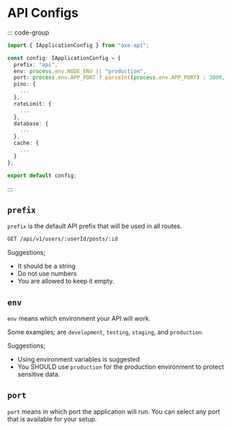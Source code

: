 # API Configs

::: code-group

```ts [app/config.ts]
import { IApplicationConfig } from "axe-api";

const config: IApplicationConfig = {
  prefix: "api",
  env: process.env.NODE_ENV || "production",
  port: process.env.APP_PORT ? parseInt(process.env.APP_PORT) : 3000,
  pino: {
    ...
  },
  rateLimit: {
    ...
  },
  database: {
    ...
  },
  cache: {
    ...
  }
};

export default config;
```

:::

## `prefix`

`prefix` is the default API prefix that will be used in all routes.

```bash
GET /api/v1/users/:userId/posts/:id
```

Suggestions;

- It should be a string
- Do not use numbers
- You are allowed to keep it empty.

## `env`

`env` means which environment your API will work.

Some examples; are `development`, `testing`, `staging`, and `production`.

Suggestions;

- Using environment variables is suggested
- You SHOULD use `production` for the production environment to protect sensitive data.

## `port`

`port` means in which port the application will run. You can select any port that is available for your setup.
